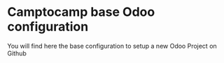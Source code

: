 Camptocamp base Odoo configuration
==================================

You will find here the base configuration to setup a new Odoo Project on Github
